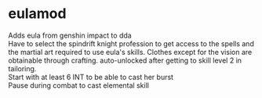 # eulamod
Adds eula from genshin impact to dda<br/>
Have to select the spindrift knight profession to get access to the spells and the martial art required to use eula's skills. Clothes except for the vision are obtainable through crafting. auto-unlocked after getting to skill level 2 in tailoring.<br/>
Start with at least 6 INT to be able to cast her burst<br/>
Pause during combat to cast elemental skill
